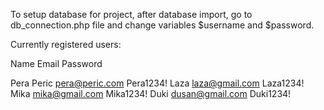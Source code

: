 To setup database for project, after database import, go to db_connection.php file and change variables $username and $password.

Currently registered users:

Name        Email               Password

Pera Peric	pera@peric.com      Pera1234!
Laza    	laza@gmail.com      Laza1234!
Mika    	mika@gmail.com      Mika1234!
Duki    	dusan@gmail.com     Duki1234!